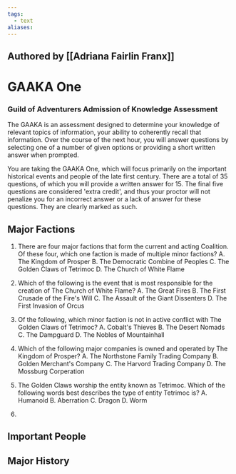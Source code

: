 ```yaml
---
tags:
  - text
aliases:
---
```

## Authored by [[Adriana Fairlin Franx]]

# GAAKA One
### Guild of Adventurers Admission of Knowledge Assessment
The GAAKA is an assessment designed to determine your knowledge of relevant topics of information, your ability to coherently recall that information. Over the course of the next hour, you will answer questions by selecting one of a number of given options or providing a short written answer when prompted. 

You are taking the GAAKA One, which will focus primarily on the important historical events and people of the late first century. There are a total of 35 questions, of which you will provide a written answer for 15. The final five questions are considered 'extra credit', and thus your proctor will not penalize you for an incorrect answer or a lack of answer for these questions. They are clearly marked as such.

## Major Factions
1. There are four major factions that form the current and acting Coalition. Of these four, which one faction is made of multiple minor factions?
	A. The Kingdom of Prosper
	B. The Democratic Combine of Peoples
	C. The Golden Claws of Tetrimoc
	D. The Church of White Flame

2. Which of the following is the event that is most responsible for the creation of The Church of White Flame?
	A. The Great Fires
	B. The First Crusade of the Fire's Will
	C. The Assault of the Giant Dissenters
	D. The First Invasion of Orcus

3. Of the following, which minor faction is not in active conflict with The Golden Claws of Tetrimoc?
	A. Cobalt's Thieves
	B. The Desert Nomads
	C. The Dampguard
	D. The Nobles of Mountainhall

4. Which of the following major companies is owned and operated by The Kingdom of Prosper?
	A. The Northstone Family Trading Company
	B. Golden Merchant's Company
	C. The Harvord Trading Company
	D. The Mossburg Corperation

5. The Golden Claws worship the entity known as Tetrimoc. Which of the following words best describes the type of entity Tetrimoc is?
	A. Humanoid
	B. Aberration
	C. Dragon
	D. Worm

6. 

## Important People
## Major History